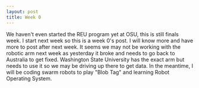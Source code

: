 ```yaml
---
layout: post
title: Week 0
---
```


We haven't even started the REU program yet at OSU, this is still finals week. I start next week so this is a week 0's post. I will know more and have more to post after next week. It seems we may not be working with the robotic arm next week as yesterday it broke and needs to go back to Australia to get fixed. Washington State University has the exact arm but needs to use it so we may be driving up there to get data. In the meantime, I will be coding swarm robots to play "Blob Tag" and learning Robot Operating System.

